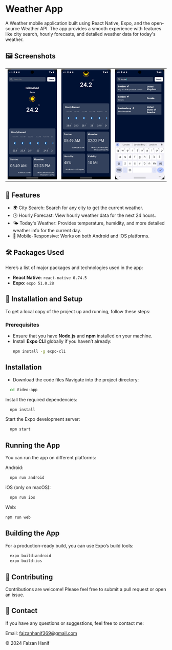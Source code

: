 # Weather App

A Weather mobile application built using React Native, Expo, and the open-source Weather API. The app provides a smooth experience with features like city search, hourly forecasts, and detailed weather data for today's weather.

## 🖼 Screenshots

|                                             |                                           |                                           |                                    
|---------------------------------------------|-------------------------------------------|-------------------------------------------|
| ![Screen](https://github.com/faiziop05/Weather/blob/main/Weather%20App%20SS/Screenshot_1726104204.png) | ![Screen](https://github.com/faiziop05/Weather/blob/main/Weather%20App%20SS/Screenshot_1726104209.png) | ![Search](https://github.com/faiziop05/Weather/blob/main/Weather%20App%20SS/Screenshot_1726104241.png) | 

## 📜 Features

- 🌍 City Search: Search for any city to get the current weather.
- 🕒 Hourly Forecast: View hourly weather data for the next 24 hours.
- 🌤️ Today's Weather: Provides temperature, humidity, and more detailed weather info for the current day.
- 📱 Mobile-Responsive: Works on both Android and iOS platforms.

## 🛠 Packages Used

Here’s a list of major packages and technologies used in the app:

- **React Native**: `react-native 0.74.5`
- **Expo**: `expo 51.0.28`

## 🚀 Installation and Setup

To get a local copy of the project up and running, follow these steps:

### Prerequisites

- Ensure that you have **Node.js** and **npm** installed on your machine.
- Install **Expo CLI** globally if you haven’t already:
  ```bash
  npm install -g expo-cli

## Installation
- Download the code files
Navigate into the project directory:
```bash
  cd Video-app
```
Install the required dependencies:
```bash
  npm install
```
Start the Expo development server:
```bash
  npm start
```
## Running the App
You can run the app on different platforms:

Android:
```bash
  npm run android
```
iOS (only on macOS):
```bash
  npm run ios
```
Web:
```bash
npm run web
```
## Building the App
For a production-ready build, you can use Expo’s build tools:
```bash
  expo build:android
  expo build:ios
```
## 🤝 Contributing
Contributions are welcome! Please feel free to submit a pull request or open an issue.

## 📧 Contact
If you have any questions or suggestions, feel free to contact me:

Email: faizanhanif369@gmail.com

© 2024 Faizan Hanif
